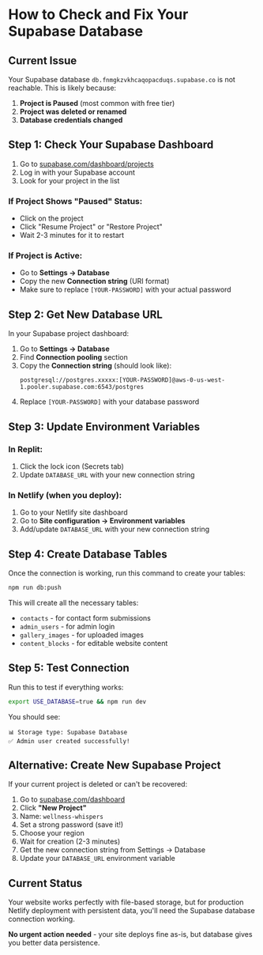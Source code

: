 # How to Check and Fix Your Supabase Database

## Current Issue
Your Supabase database `db.fnmgkzvkhcaqopacduqs.supabase.co` is not reachable. This is likely because:

1. **Project is Paused** (most common with free tier)
2. **Project was deleted or renamed**
3. **Database credentials changed**

## Step 1: Check Your Supabase Dashboard

1. Go to [supabase.com/dashboard/projects](https://supabase.com/dashboard/projects)
2. Log in with your Supabase account
3. Look for your project in the list

### If Project Shows "Paused" Status:
- Click on the project
- Click "Resume Project" or "Restore Project"
- Wait 2-3 minutes for it to restart

### If Project is Active:
- Go to **Settings → Database**
- Copy the new **Connection string** (URI format)
- Make sure to replace `[YOUR-PASSWORD]` with your actual password

## Step 2: Get New Database URL

In your Supabase project dashboard:
1. Go to **Settings → Database**
2. Find **Connection pooling** section
3. Copy the **Connection string** (should look like):
   ```
   postgresql://postgres.xxxxx:[YOUR-PASSWORD]@aws-0-us-west-1.pooler.supabase.com:6543/postgres
   ```
4. Replace `[YOUR-PASSWORD]` with your database password

## Step 3: Update Environment Variables

### In Replit:
1. Click the lock icon (Secrets tab)
2. Update `DATABASE_URL` with your new connection string

### In Netlify (when you deploy):
1. Go to your Netlify site dashboard
2. Go to **Site configuration → Environment variables**
3. Add/update `DATABASE_URL` with your new connection string

## Step 4: Create Database Tables

Once the connection is working, run this command to create your tables:

```bash
npm run db:push
```

This will create all the necessary tables:
- `contacts` - for contact form submissions
- `admin_users` - for admin login
- `gallery_images` - for uploaded images
- `content_blocks` - for editable website content

## Step 5: Test Connection

Run this to test if everything works:
```bash
export USE_DATABASE=true && npm run dev
```

You should see:
```
📊 Storage type: Supabase Database
✅ Admin user created successfully!
```

## Alternative: Create New Supabase Project

If your current project is deleted or can't be recovered:

1. Go to [supabase.com/dashboard](https://supabase.com/dashboard/projects)
2. Click **"New Project"**
3. Name: `wellness-whispers`
4. Set a strong password (save it!)
5. Choose your region
6. Wait for creation (2-3 minutes)
7. Get the new connection string from Settings → Database
8. Update your `DATABASE_URL` environment variable

## Current Status

Your website works perfectly with file-based storage, but for production Netlify deployment with persistent data, you'll need the Supabase database connection working.

**No urgent action needed** - your site deploys fine as-is, but database gives you better data persistence.